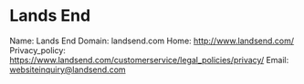 
# Lands End

Name: Lands End
Domain: landsend.com
Home: http://www.landsend.com/
Privacy_policy: https://www.landsend.com/customerservice/legal_policies/privacy/
Email: websiteinquiry@landsend.com
